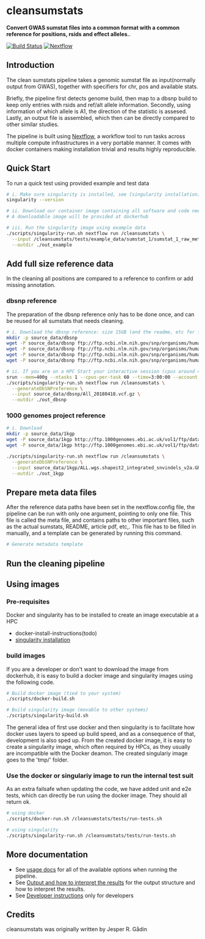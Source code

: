 # cleansumstats

**Convert GWAS sumstat files into a common format with a common reference for positions, rsids and effect alleles.**.

[![Build Status](https://travis-ci.com/nf-core/cleansumstats.svg?branch=master)](https://travis-ci.com/nf-core/cleansumstats)
[![Nextflow](https://img.shields.io/badge/nextflow-%E2%89%A50.32.0-brightgreen.svg)](https://www.nextflow.io/)

## Introduction
The clean sumstats pipeline takes a genomic sumstat file as input(normally output from  GWAS), together with specifiers for chr, pos and available stats.

Briefly, the pipeline first detects genome build, then map to a dbsnp build to keep only entries with rsids and ref/alt allele information. Secondly, using information of which allele is A1, the direction of the statistic is assesed. Lastly, an output file is assembled, which then can be directly compared to other similar studies.

The pipeline is built using [Nextflow](https://www.nextflow.io), a workflow tool to run tasks across multiple compute infrastructures in a very portable manner. It comes with docker containers making installation trivial and results highly reproducible.

## Quick Start
To run a quick test using provided example and test data

```bash
# i. Make sure singularity is installed, see [singularity installation](docs/singularity-installation.md)
singularity --version

# ii. Download our container image containing all software and code needed
# A downloadable image will be provided at dockerhub

# iii. Run the singularity image using example data
./scripts/singularity-run.sh nextflow run /cleansumstats \
  --input /cleansumstats/tests/example_data/sumstat_1/sumstat_1_raw_meta.txt \
  --outdir ./out_example

```

## Add full size reference data
In the cleaning all positions are compared to a reference to confirm or add missing annotation.

### dbsnp reference
The preparation of the dbsnp reference only has to be done once, and can be reused for all sumstats that needs cleaning.

```bash
# i. Download the dbsnp reference: size 15GB (and the readme, etc for future reference)
mkdir -p source_data/dbsnp
wget -P source_data/dbsnp ftp://ftp.ncbi.nlm.nih.gov/snp/organisms/human_9606_b151_GRCh38p7/VCF/README.txt
wget -P source_data/dbsnp ftp://ftp.ncbi.nlm.nih.gov/snp/organisms/human_9606_b151_GRCh38p7/VCF/All_20180418.vcf.gz.md5
wget -P source_data/dbsnp ftp://ftp.ncbi.nlm.nih.gov/snp/organisms/human_9606_b151_GRCh38p7/VCF/All_20180418.vcf.gz.tbi
wget -P source_data/dbsnp ftp://ftp.ncbi.nlm.nih.gov/snp/organisms/human_9606_b151_GRCh38p7/VCF/All_20180418.vcf.gz

# ii. If you are on a HPC Start your interactive session (cpus around 40)
srun --mem=400g --ntasks 1 --cpus-per-task 60 --time=3:00:00 --account ibp_pipeline_cleansumstats --pty /bin/bash
./scripts/singularity-run.sh nextflow run /cleansumstats \
  --generateDbSNPreference \
  --input source_data/dbsnp/All_20180418.vcf.gz \
  --outdir ./out_dbsnp
```

### 1000 genomes project reference
```bash
# i. Download
mkdir -p source_data/1kgp
wget -P source_data/1kgp http://ftp.1000genomes.ebi.ac.uk/vol1/ftp/data_collections/1000_genomes_project/release/20190312_biallelic_SNV_and_INDEL/ALL.wgs.shapeit2_integrated_snvindels_v2a.GRCh38.27022019.sites.vcf.gz
wget -P source_data/1kgp http://ftp.1000genomes.ebi.ac.uk/vol1/ftp/data_collections/1000_genomes_project/release/20190312_biallelic_SNV_and_INDEL/ALL.wgs.shapeit2_integrated_snvindels_v2a.GRCh38.27022019.sites.vcf.gz.tbi

./scripts/singularity-run.sh nextflow run /cleansumstats \
  --generateDbSNPreference \
  --input source_data/1kgp/ALL.wgs.shapeit2_integrated_snvindels_v2a.GRCh38.27022019.sites.vcf.gz \
  --outdir ./out_1kgp
```

## Prepare meta data files
After the reference data paths have been set in the nextflow.config file, the pipeline can be run with only one argument, pointing to only one file. This file is called the meta file, and contains paths to other important files, such as the actual sumstats, README, article pdf, etc,. This file has to be filled in manually, and a template can be generated by running this command.

```bash
# Generate metadata template

```

## Run the cleaning pipeline


## Using images

### Pre-requisites

Docker and singularity has to be installed to create an image executable at a HPC
- docker-install-instructions(todo)
- [singularity installation](docs/singularity-installation.md)

### build images

If you are a developer or don't want to download the image from dockerhub, it is easy to build a docker image and singularity images using the following code.

```bash
# Build docker image (tied to your system)
./scripts/docker-build.sh

# Build singularity image (movable to other systems)
./scripts/singularity-build.sh
```

The general idea of first use docker and then singularity is to facilitate how docker uses layers to speed up build speed, and as a consequence of that, development is also sped up. From the created docker image, it is easy to create a singularity image, which often required by HPCs, as they usually are incompatible with the Docker deamon. The created singulariy image goes to the 'tmp/' folder.

### Use the docker or singulariy image to run the internal test suit

As an extra failsafe when updating the code, we have added unit and e2e tests, which can directly be run using the docker image. They should all return ok.

```bash
# using docker
./scripts/docker-run.sh /cleansumstats/tests/run-tests.sh

# using singularity
./scripts/singularity-run.sh /cleansumstats/tests/run-tests.sh
```

## More documentation
- See [usage docs](docs/usage.md) for all of the available options when running the pipeline.
- See [Output and how to interpret the results](docs/output.md) for the output structure and how to interpret the results.
- See [Developer instructions](docs/developers.md) only for developers

## Credits

cleansumstats was originally written by Jesper R. Gådin
